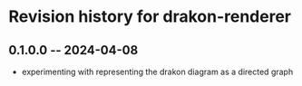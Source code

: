 # Revision history for drakon-renderer

## 0.1.0.0 -- 2024-04-08

* experimenting with representing the drakon diagram as a directed graph